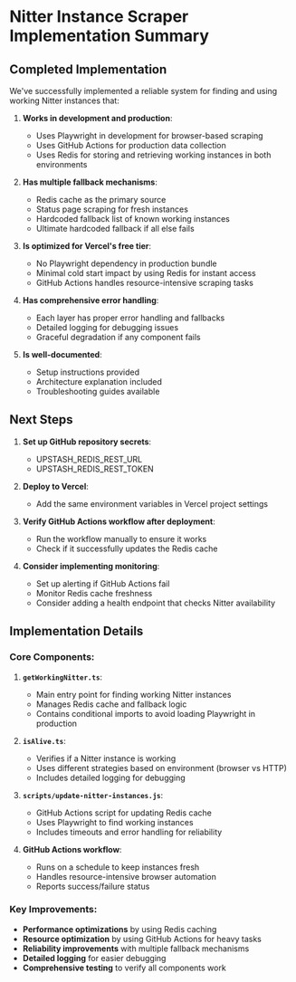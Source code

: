 # Nitter Instance Scraper Implementation Summary

## Completed Implementation

We've successfully implemented a reliable system for finding and using working Nitter instances that:

1. **Works in development and production**:
   - Uses Playwright in development for browser-based scraping
   - Uses GitHub Actions for production data collection
   - Uses Redis for storing and retrieving working instances in both environments

2. **Has multiple fallback mechanisms**:
   - Redis cache as the primary source
   - Status page scraping for fresh instances
   - Hardcoded fallback list of known working instances
   - Ultimate hardcoded fallback if all else fails

3. **Is optimized for Vercel's free tier**:
   - No Playwright dependency in production bundle
   - Minimal cold start impact by using Redis for instant access
   - GitHub Actions handles resource-intensive scraping tasks

4. **Has comprehensive error handling**:
   - Each layer has proper error handling and fallbacks
   - Detailed logging for debugging issues
   - Graceful degradation if any component fails

5. **Is well-documented**:
   - Setup instructions provided
   - Architecture explanation included
   - Troubleshooting guides available

## Next Steps

1. **Set up GitHub repository secrets**:
   - UPSTASH_REDIS_REST_URL
   - UPSTASH_REDIS_REST_TOKEN

2. **Deploy to Vercel**:
   - Add the same environment variables in Vercel project settings

3. **Verify GitHub Actions workflow after deployment**:
   - Run the workflow manually to ensure it works
   - Check if it successfully updates the Redis cache

4. **Consider implementing monitoring**:
   - Set up alerting if GitHub Actions fail
   - Monitor Redis cache freshness
   - Consider adding a health endpoint that checks Nitter availability

## Implementation Details

### Core Components:

1. **`getWorkingNitter.ts`**:
   - Main entry point for finding working Nitter instances
   - Manages Redis cache and fallback logic
   - Contains conditional imports to avoid loading Playwright in production

2. **`isAlive.ts`**:
   - Verifies if a Nitter instance is working
   - Uses different strategies based on environment (browser vs HTTP)
   - Includes detailed logging for debugging

3. **`scripts/update-nitter-instances.js`**:
   - GitHub Actions script for updating Redis cache
   - Uses Playwright to find working instances
   - Includes timeouts and error handling for reliability

4. **GitHub Actions workflow**:
   - Runs on a schedule to keep instances fresh
   - Handles resource-intensive browser automation
   - Reports success/failure status

### Key Improvements:

- **Performance optimizations** by using Redis caching
- **Resource optimization** by using GitHub Actions for heavy tasks
- **Reliability improvements** with multiple fallback mechanisms
- **Detailed logging** for easier debugging
- **Comprehensive testing** to verify all components work
